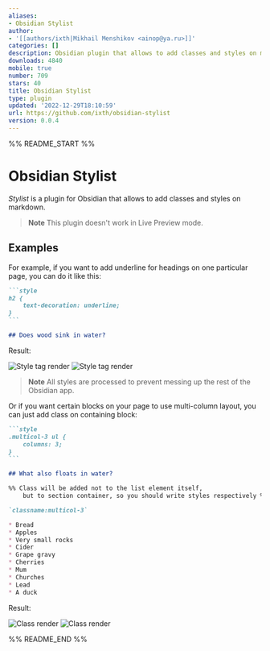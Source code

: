 ```yaml
---
aliases:
- Obsidian Stylist
author:
- '[[authors/ixth|Mikhail Menshikov <ainop@ya.ru>]]'
categories: []
description: Obsidian plugin that allows to add classes and styles on markdown blocks
downloads: 4840
mobile: true
number: 709
stars: 40
title: Obsidian Stylist
type: plugin
updated: '2022-12-29T18:10:59'
url: https://github.com/ixth/obsidian-stylist
version: 0.0.4
---
```


%% README_START %%

# Obsidian Stylist

*Stylist* is a plugin for Obsidian that allows to add classes and styles on markdown.


> **Note**
> This plugin doesn't work in Live Preview mode.


## Examples

For example, if you want to add underline for headings on one particular page, you can do it like this:

````markdown
```style
h2 {
    text-decoration: underline;
}
```

## Does wood sink in water?
````

Result:

![Style tag render](https://raw.githubusercontent.com/ixth/obsidian-stylist/HEAD/style-dark.png#gh-dark-mode-only)
![Style tag render](https://raw.githubusercontent.com/ixth/obsidian-stylist/HEAD/style-light.png#gh-light-mode-only)

> **Note**
> All styles are processed to prevent messing up the rest of the Obsidian app.

Or if you want certain blocks on your page to use multi-column layout, you can just add class on containing block:

````markdown
```style
.multicol-3 ul {
    columns: 3;
}
```

## What also floats in water?

%% Class will be added not to the list element itself,
    but to section container, so you should write styles respectively %%

`classname:multicol-3`

* Bread
* Apples
* Very small rocks
* Cider
* Grape gravy
* Cherries
* Mum
* Churches
* Lead
* A duck
````

Result:

![Class render](https://raw.githubusercontent.com/ixth/obsidian-stylist/HEAD/class-dark.png#gh-dark-mode-only)
![Class render](https://raw.githubusercontent.com/ixth/obsidian-stylist/HEAD/class-light.png#gh-light-mode-only)


%% README_END %%